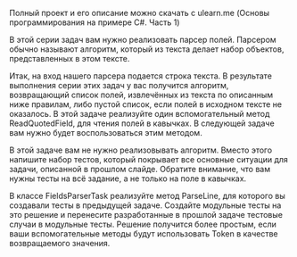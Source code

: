 Полный проект и его описание можно скачать с ulearn.me (Основы программирования на примере C#. Часть 1)

В этой серии задач вам нужно реализовать парсер полей. Парсером обычно называют алгоритм, который из текста делает набор объектов, представленных в этом тексте.

Итак, на вход нашего парсера подается строка текста. В результате выполнения серии этих задач у вас получится алгоритм, возвращающий список полей, извлечённых из текста по описанным ниже правилам, либо пустой список, если полей в исходном тексте не оказалось. В этой задаче реализуйте один вспомогательный метод ReadQuotedField, для чтения полей в кавычках. В следующей задаче вам нужно будет воспользоваться этим методом.

В этой задаче вам не нужно реализовывать алгоритм. Вместо этого напишите набор тестов, который покрывает все основные ситуации для задачи, описанной в прошлом слайде. Обратите внимание, что вам нужны тесты на всё задание, а не только на поле в кавычках.

В классе FieldsParserTask реализуйте метод ParseLine, для которого вы создавали тесты в предыдущей задаче. Создайте модульные тесты на это решение и перенесите разработанные в прошлой задаче тестовые случаи в модульные тесты. Решение получится более простым, если ваши вспомогательные методы будут использовать Token в качестве возвращаемого значения.
